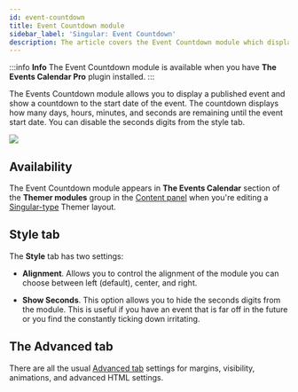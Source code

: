 ```yaml
---
id: event-countdown
title: Event Countdown module
sidebar_label: 'Singular: Event Countdown'
description: The article covers the Event Countdown module which displays a countdown for your upcoming event.
---
```


:::info **Info**
The Event Countdown module is available when you have **The Events Calendar Pro** plugin installed.
:::

The Events Countdown module allows you to display a published event and show a countdown to the start date of the event. The countdown displays how many days, hours, minutes, and seconds are remaining until the event start date. You can disable the seconds digits from the style tab.

![](/img/beaver-themer/integrations--tec--event-countdown--1.jpg)

## Availability

The Event Countdown module appears in **The Events Calendar** section of the **Themer modules** group in the [Content panel](/beaver-builder/getting-started/bb-editor-basics/content-panel) when you're editing a [Singular-type](../../../layout-types-modules/singular-layout-type/themer-singular-layout-type.md) Themer layout.

## Style tab

The **Style** tab has two settings:

* **Alignment**. Allows you to control the alignment of the module you can choose between left (default), center, and right.

* **Show Seconds**. This option allows you to hide the seconds digits from the module. This is useful if you have an event that is far off in the future or you find the constantly ticking down irritating.

## The Advanced tab

There are all the usual [Advanced tab](/beaver-builder/layouts/advanced-tab) settings for margins, visibility, animations, and advanced HTML settings.
